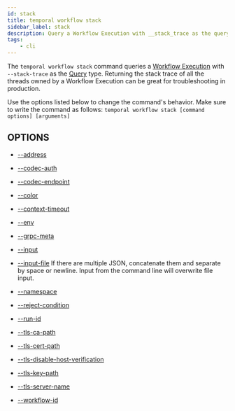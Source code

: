 ```yaml
---
id: stack
title: temporal workflow stack
sidebar_label: stack
description: Query a Workflow Execution with __stack_trace as the query type.
tags:
	- cli
---
```



The `temporal workflow stack` command queries a [Workflow Execution](/workflows#workflow-execution) with `--stack-trace` as the [Query](/workflows#stack-trace-query) type.
Returning the stack trace of all the threads owned by a Workflow Execution can be great for troubleshooting in production.

Use the options listed below to change the command's behavior.
Make sure to write the command as follows:
`temporal workflow stack [command options] [arguments]`

## OPTIONS

- [--address](/cmd-options/address)

- [--codec-auth](/cmd-options/codec-auth)

- [--codec-endpoint](/cmd-options/codec-endpoint)

- [--color](/cmd-options/color)

- [--context-timeout](/cmd-options/context-timeout)

- [--env](/cmd-options/env)

- [--grpc-meta](/cmd-options/grpc-meta)

- [--input](/cmd-options/input)

- [--input-file](/cmd-options/input-file)
If there are multiple JSON, concatenate them and separate by space or newline.
Input from the command line will overwrite file input.

- [--namespace](/cmd-options/namespace)

- [--reject-condition](/cmd-options/reject-condition)

- [--run-id](/cmd-options/run-id)

- [--tls-ca-path](/cmd-options/tls-ca-path)

- [--tls-cert-path](/cmd-options/tls-cert-path)

- [--tls-disable-host-verification](/cmd-options/tls-disable-host-verification)

- [--tls-key-path](/cmd-options/tls-key-path)

- [--tls-server-name](/cmd-options/tls-server-name)

- [--workflow-id](/cmd-options/workflow-id)

